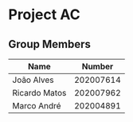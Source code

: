 # Project AC

## Group Members

| Name          | Number    |
| --------------|-----------|
| João Alves    | 202007614 |
| Ricardo Matos | 202007962 |
| Marco André   | 202004891 |
